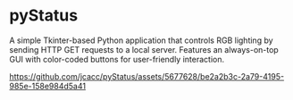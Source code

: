 # pyStatus
A simple Tkinter-based Python application that controls RGB lighting by sending HTTP GET requests to a local server. Features an always-on-top GUI with color-coded buttons for user-friendly interaction.

https://github.com/jcacc/pyStatus/assets/5677628/be2a2b3c-2a79-4195-985e-158e984d5a41

